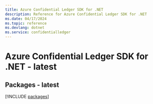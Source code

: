 ```yaml
---
title: Azure Confidential Ledger SDK for .NET
description: Reference for Azure Confidential Ledger SDK for .NET
ms.date: 04/17/2024
ms.topic: reference
ms.devlang: dotnet
ms.service: confidentialledger
---
```

# Azure Confidential Ledger SDK for .NET - latest
## Packages - latest
[!INCLUDE [packages](confidential-ledger-index.md)]